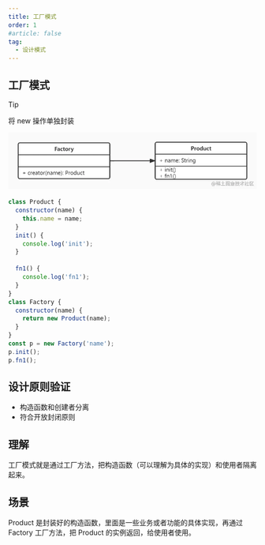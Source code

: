 ```yaml
---
title: 工厂模式
order: 1
#article: false
tag:
  - 设计模式
---
```


## 工厂模式

> [!tip]
> 将 new 操作单独封装

![](images/sj1.png)

```javascript
class Product {
  constructor(name) {
    this.name = name;
  }
  init() {
    console.log('init');
  }

  fn1() {
    console.log('fn1');
  }
}
class Factory {
  constructor(name) {
    return new Product(name);
  }
}
const p = new Factory('name');
p.init();
p.fn1();
```

## 设计原则验证

- 构造函数和创建者分离
- 符合开放封闭原则

## 理解

工厂模式就是通过工厂方法，把构造函数（可以理解为具体的实现）和使用者隔离起来。

## 场景

Product 是封装好的构造函数，里面是一些业务或者功能的具体实现，再通过 Factory 工厂方法，把 Product 的实例返回，给使用者使用。
